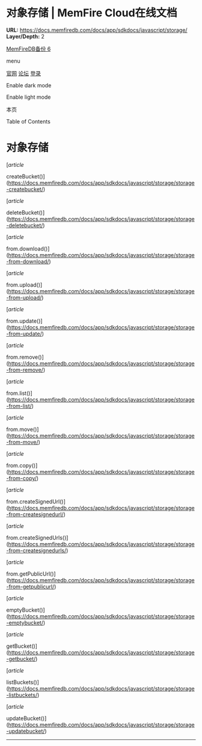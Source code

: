 # 对象存储 | MemFire Cloud在线文档

**URL:** https://docs.memfiredb.com/docs/app/sdkdocs/javascript/storage/
**Layer/Depth:** 2

[MemFireDB备份 6](/)

menu

[官网](https://memfiredb.com/)
[论坛](https://community.memfiredb.com/)
[登录](https://cloud.memfiredb.com/auth/login)

Enable dark mode

Enable light mode

本页

Table of Contents

# 对象存储

[*article*

createBucket()](https://docs.memfiredb.com/docs/app/sdkdocs/javascript/storage/storage-createbucket/)

[*article*

deleteBucket()](https://docs.memfiredb.com/docs/app/sdkdocs/javascript/storage/storage-deletebucket/)

[*article*

from.download()](https://docs.memfiredb.com/docs/app/sdkdocs/javascript/storage/storage-from-download/)

[*article*

from.upload()](https://docs.memfiredb.com/docs/app/sdkdocs/javascript/storage/storage-from-upload/)

[*article*

from.update()](https://docs.memfiredb.com/docs/app/sdkdocs/javascript/storage/storage-from-update/)

[*article*

from.remove()](https://docs.memfiredb.com/docs/app/sdkdocs/javascript/storage/storage-from-remove/)

[*article*

from.list()](https://docs.memfiredb.com/docs/app/sdkdocs/javascript/storage/storage-from-list/)

[*article*

from.move()](https://docs.memfiredb.com/docs/app/sdkdocs/javascript/storage/storage-from-move/)

[*article*

from.copy()](https://docs.memfiredb.com/docs/app/sdkdocs/javascript/storage/storage-from-copy/)

[*article*

from.createSignedUrl()](https://docs.memfiredb.com/docs/app/sdkdocs/javascript/storage/storage-from-createsignedurl/)

[*article*

from.createSignedUrls()](https://docs.memfiredb.com/docs/app/sdkdocs/javascript/storage/storage-from-createsignedurls/)

[*article*

from.getPublicUrl()](https://docs.memfiredb.com/docs/app/sdkdocs/javascript/storage/storage-from-getpublicurl/)

[*article*

emptyBucket()](https://docs.memfiredb.com/docs/app/sdkdocs/javascript/storage/storage-emptybucket/)

[*article*

getBucket()](https://docs.memfiredb.com/docs/app/sdkdocs/javascript/storage/storage-getbucket/)

[*article*

listBuckets()](https://docs.memfiredb.com/docs/app/sdkdocs/javascript/storage/storage-listbuckets/)

[*article*

updateBucket()](https://docs.memfiredb.com/docs/app/sdkdocs/javascript/storage/storage-updatebucket/)

---